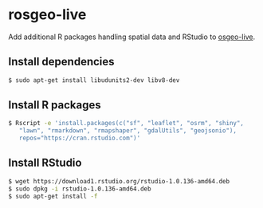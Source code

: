 rosgeo-live
================

Add additional R packages handling spatial data and RStudio to [osgeo-live](http://live.osgeo.org/).

Install dependencies
--------------------

``` bash
$ sudo apt-get install libudunits2-dev libv8-dev
```

Install R packages
------------------

``` bash
$ Rscript -e 'install.packages(c("sf", "leaflet", "osrm", "shiny",
   "lawn", "rmarkdown", "rmapshaper", "gdalUtils", "geojsonio"),
   repos="https://cran.rstudio.com")'
```

Install RStudio
---------------

``` bash
$ wget https://download1.rstudio.org/rstudio-1.0.136-amd64.deb
$ sudo dpkg -i rstudio-1.0.136-amd64.deb
$ sudo apt-get install -f
```
